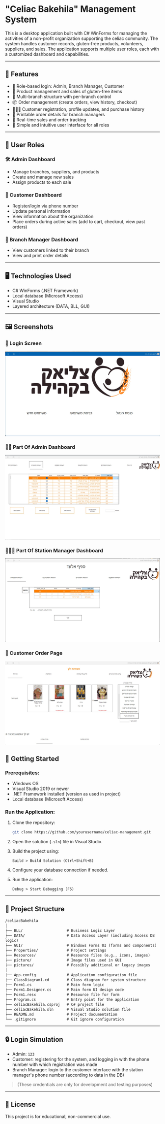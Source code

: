# "Celiac Bakehila" Management System

This is a desktop application built with C# WinForms for managing the activities of a non-profit organization supporting the celiac community. The system handles customer records, gluten-free products, volunteers, suppliers, and sales. The application supports multiple user roles, each with a customized dashboard and capabilities.

---

## 🌟 Features

- 🔐 Role-based login: Admin, Branch Manager, Customer  
- 🛒 Product management and sales of gluten-free items  
- 📍 Multi-branch structure with per-branch control  
- 📦 Order management (create orders, view history, checkout)  
- 🧑‍🤝‍🧑 Customer registration, profile updates, and purchase history  
- 🧾 Printable order details for branch managers  
- 🧮 Real-time sales and order tracking  
- 🧠 Simple and intuitive user interface for all roles  

---

## 👥 User Roles

### 🛠 Admin Dashboard
- Manage branches, suppliers, and products
- Create and manage new sales
- Assign products to each sale

### 🧍 Customer Dashboard
- Register/login via phone number
- Update personal information
- View information about the organization
- Place orders during active sales (add to cart, checkout, view past orders)

### 🏢 Branch Manager Dashboard
- View customers linked to their branch
- View and print order details

---

## 🖥 Technologies Used

- C# WinForms (.NET Framework)  
- Local database (Microsoft Access)  
- Visual Studio  
- Layered architecture (DATA, BLL, GUI)  

---

## 🖼️ Screenshots

### 🔐 Login Screen
![Login](./celiacBakehila/screenshots/login.png)

### 🧑‍💼 Part Of Admin Dashboard
![Admin Dashboard](./celiacBakehila/screenshots/admin_dashboard.png)

### 👨🏼‍💼 Part Of Station Manager Dashboard
![Station Manager Dashboard](./celiacBakehila/screenshots/station_manager_dashboard.png)

### 🛒 Customer Order Page
![Customer Order](./celiacBakehila/screenshots/customer_order.png.png)


## 🚀 Getting Started

### Prerequisites:
- Windows OS  
- Visual Studio 2019 or newer  
- .NET Framework installed (version as used in project)  
- Local database (Microsoft Access)  

### Run the Application:

1. Clone the repository:
   ```bash
   git clone https://github.com/yourusername/celiac-management.git
   ```

2. Open the solution (`.sln`) file in Visual Studio.

3. Build the project using:
   ```
   Build > Build Solution (Ctrl+Shift+B)
   ```

4. Configure your database connection if needed.

5. Run the application:
   ```
   Debug > Start Debugging (F5)
   ```

---

## 📂 Project Structure

```
/celiacBakehila
│
├── BLL/                    # Business Logic Layer
├── DATA/                   # Data Access Layer (including Access DB logic)
├── GUI/                    # Windows Forms UI (forms and components)
├── Properties/             # Project settings
├── Resources/              # Resource files (e.g., icons, images)
├── picture/                # Image files used in GUI
├── pictures/               # Possibly additional or legacy images
│
├── App.config              # Application configuration file
├── ClassDiagram1.cd        # Class diagram for system structure
├── Form1.cs                # Main form logic
├── Form1.Designer.cs       # Main form UI design code
├── Form1.resx              # Resource file for form
├── Program.cs              # Entry point for the application
├── celiacBakehila.csproj   # C# project file
├── celiacBakehila.sln      # Visual Studio solution file
├── README.md               # Project documentation
└── .gitignore              # Git ignore configuration
```

---

## 🔒 Login Simulation

- Admin: `123`
- Customer: registering for the system, and logging in with the phone number with which registration was made
- Branch Manager: login to the customer interface with the station manager's phone number (according to data in the DB)

> (These credentials are only for development and testing purposes)

---


## 📃 License

This project is for educational, non-commercial use.
